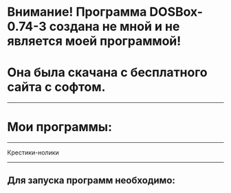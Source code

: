 # Внимание! Программа DOSBox-0.74-3 создана не мной и не является моей программой! 
# Она была скачана с бесплатного сайта с софтом. 
--------------------------------------------------------------
# Мои программы:

--------------------------------------------------------------
Крестики-нолики



--------------------------------------------------------------
## Для запуска программ необходимо:
